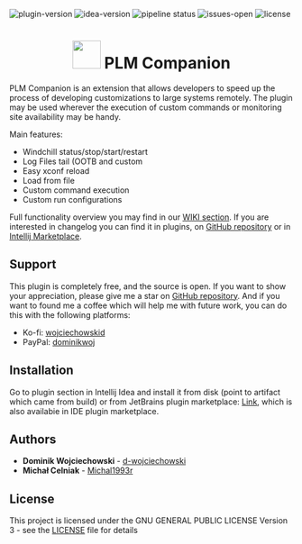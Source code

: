 ![plugin-version](https://img.shields.io/jetbrains/plugin/v/13154-plm-companion)
![idea-version](https://img.shields.io/badge/IntelliJ%20Version-2020.*-green)
![pipeline status](https://github.com/d-wojciechowski/plm-companion/workflows/Plugin%20Verification/badge.svg)
![issues-open](https://img.shields.io/github/issues/d-wojciechowski/plm-companion)
![license](https://img.shields.io/github/license/d-wojciechowski/plm-companion)
<h1 align="center" >
<img width="50" height="50"  src="https://dwojciechowski.com/explore/plmCompanion/images/pluginIcon.svg"/> 
    PLM Companion
</h2>

PLM Companion is an extension that allows developers to speed up the process of developing customizations to
large systems remotely. The plugin may be used wherever the execution of custom commands or monitoring site
availability may be handy.

Main features:

* Windchill status/stop/start/restart
* Log Files tail (OOTB and custom
* Easy xconf reload
* Load from file
* Custom command execution
* Custom run configurations

Full functionality overview you may find in our [WIKI section](https://github.com/d-wojciechowski/plm-companion/wiki"). If you are interested in changelog you can find it in plugins, on [GitHub repository](https://github.com/d-wojciechowski/plm-companion/releases) or in [Intellij Marketplace](https://plugins.jetbrains.com/plugin/13154-plm-companion).

## Support

This plugin is completely free, and the source is open. If you want to show your appreciation, please give me a
star on [GitHub repository](https://github.com/d-wojciechowski/plm-companion").
And if you want to found me a coffee which will help me with future work, you can do this with the following
platforms:

* Ko-fi: [wojciechowskid](https://ko-fi.com/wojciechowskid)
* PayPal: [dominikwoj](https://paypal.me/dominikwoj)

## Installation 

Go to plugin section in Intellij Idea and install it from disk (point to artifact which came from build) or from JetBrains plugin marketplace: [Link](https://plugins.jetbrains.com/plugin/13154-plm-companion/versions), which is also availabie in IDE plugin marketplace.

## Authors

* **Dominik Wojciechowski** - [d-wojciechowski](https://github.com/d-wojciechowski)
* **Michał Celniak** - [Michal1993r](https://gitlab.com/Michal1993r)

## License

This project is licensed under the GNU GENERAL PUBLIC LICENSE Version 3 - see the [LICENSE](LICENSE) file for details

